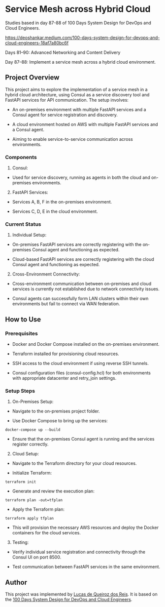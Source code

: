 # Service Mesh across Hybrid Cloud

Studies based in day 87-88 of 100 Days System Design for DevOps and Cloud Engineers.

https://deoshankar.medium.com/100-days-system-design-for-devops-and-cloud-engineers-18af7a80bc6f

Days 81–90: Advanced Networking and Content Delivery

Day 87–88: Implement a service mesh across a hybrid cloud environment.

## Project Overview

This project aims to explore the implementation of a service mesh in a hybrid cloud architecture, using Consul as a service discovery tool and FastAPI services for API communication. The setup involves:

* An on-premises environment with multiple FastAPI services and a Consul agent for service registration and discovery.

* A cloud environment hosted on AWS with multiple FastAPI services and a Consul agent.

* Aiming to enable service-to-service communication across environments.

### Components

1. Consul:

* Used for service discovery, running as agents in both the cloud and on-premises environments.

2. FastAPI Services:

* Services A, B, F in the on-premises environment.

* Services C, D, E in the cloud environment.

### Current Status

1. Individual Setup:

* On-premises FastAPI services are correctly registering with the on-premises Consul agent and functioning as expected.

* Cloud-based FastAPI services are correctly registering with the cloud Consul agent and functioning as expected.

2. Cross-Environment Connectivity:

* Cross-environment communication between on-premises and cloud services is currently not established due to network connectivity issues.

* Consul agents can successfully form LAN clusters within their own environments but fail to connect via WAN federation.

## How to Use

### Prerequisites

* Docker and Docker Compose installed on the on-premises environment.

* Terraform installed for provisioning cloud resources.

* SSH access to the cloud environment if using reverse SSH tunnels.

* Consul configuration files (consul-config.hcl) for both environments with appropriate datacenter and retry_join settings.

### Setup Steps

1. On-Premises Setup:

* Navigate to the on-premises project folder.

* Use Docker Compose to bring up the services:

```
docker-compose up --build
```

* Ensure that the on-premises Consul agent is running and the services register correctly.

2. Cloud Setup:

* Navigate to the Terraform directory for your cloud resources.

* Initialize Terraform:

```
terraform init
```

* Generate and review the execution plan:

```
terraform plan -out=tfplan
```

* Apply the Terraform plan:

```
terraform apply tfplan
```

* This will provision the necessary AWS resources and deploy the Docker containers for the cloud services.

3. Testing:

* Verify individual service registration and connectivity through the Consul UI on port 8500.

* Test communication between FastAPI services in the same environment.

## Author
This project was implemented by [Lucas de Queiroz dos Reis][2]. It is based on the [100 Days System Design for DevOps and Cloud Engineers][1].

[1]: https://deoshankar.medium.com/100-days-system-design-for-devops-and-cloud-engineers-18af7a80bc6f "Medium - Deo Shankar 100 Days"
[2]: https://www.linkedin.com/in/lucas-de-queiroz/ "LinkedIn - Lucas de Queiroz"